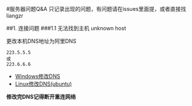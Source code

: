 #服务器问题Q&A
只记录出现的问题，有问题请在issues里面提，或者直接找liangzr

##1. 连接问题
###1.1 无法找到主机 unknown host

更改本机DNS地址为阿里DNS

	223.5.5.5
	或
	223.6.6.6

- [Windows修改DNS](http://jingyan.baidu.com/article/f71d60375584591ab641d13c.html)
- [Linux修改DNS(ubuntu)](http://www.zhixing123.cn/ubuntu/ubuntu-dns-settings.html)

**修改完DNS记得断开重连网络**
